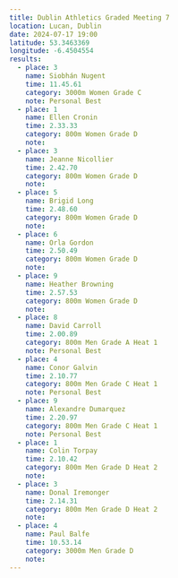 ```yaml
---
title: Dublin Athletics Graded Meeting 7 
location: Lucan, Dublin
date: 2024-07-17 19:00
latitude: 53.3463369
longitude: -6.4504554
results:
  - place: 3
    name: Siobhán Nugent
    time: 11.45.61
    category: 3000m Women Grade C 
    note: Personal Best
  - place: 1
    name: Ellen Cronin
    time: 2.33.33
    category: 800m Women Grade D 
    note: 
  - place: 3
    name: Jeanne Nicollier
    time: 2.42.70
    category: 800m Women Grade D 
    note: 
  - place: 5
    name: Brigid Long 
    time: 2.48.60
    category: 800m Women Grade D 
    note: 
  - place: 6
    name: Orla Gordon
    time: 2.50.49
    category: 800m Women Grade D 
    note: 
  - place: 9
    name: Heather Browning
    time: 2.57.53
    category: 800m Women Grade D 
    note: 
  - place: 8
    name: David Carroll
    time: 2.00.89
    category: 800m Men Grade A Heat 1
    note: Personal Best
  - place: 4
    name: Conor Galvin
    time: 2.10.77
    category: 800m Men Grade C Heat 1
    note: Personal Best
  - place: 9
    name: Alexandre Dumarquez
    time: 2.20.97 
    category: 800m Men Grade C Heat 1
    note: Personal Best
  - place: 1
    name: Colin Torpay
    time: 2.10.42 
    category: 800m Men Grade D Heat 2
    note:
  - place: 3
    name: Donal Iremonger
    time: 2.14.31
    category: 800m Men Grade D Heat 2
    note:
  - place: 4
    name: Paul Balfe
    time: 10.53.14 
    category: 3000m Men Grade D
    note:
---
```

